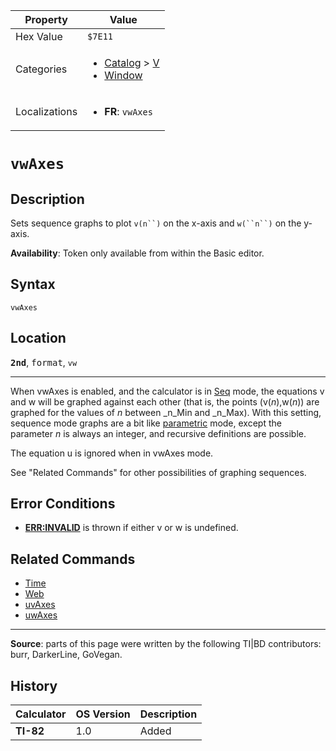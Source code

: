 | Property      | Value |
|---------------|-------|
| Hex Value     | `$7E11`|
| Categories    | <ul><li>[Catalog](<../categories/Catalog.md>) > [V](<../categories/Catalog.md#V>)</li><li>[Window](<../categories/Window.md>)</li></ul> |
| Localizations | <ul><li><b>FR</b>: `vwAxes`</li></ul> |

# `vwAxes`

## Description
Sets sequence graphs to plot `v(n``)` on the x-axis and `w(``n``)` on the y-axis.


<b>Availability</b>: Token only available from within the Basic editor.

## Syntax
`vwAxes`

## Location
<tt><kbd><b>2nd</b></kbd></tt>, <kbd>format</kbd>, `vw`
<hr>

When vwAxes is enabled, and the calculator is in [Seq](seq-mode) mode, the equations v and w will be graphed against each other (that is, the points (v(_n_),w(_n_)) are graphed for the values of _n_ between _n_Min and _n_Max). With this setting, sequence mode graphs are a bit like [parametric](param) mode, except the parameter _n_ is always an integer, and recursive definitions are possible.

The equation u is ignored when in vwAxes mode.

See "Related Commands" for other possibilities of graphing sequences.

## Error Conditions

*   **[ERR:INVALID](errors#invalid)** is thrown if either v or w is undefined.

## Related Commands

*   [Time](Time.md)
*   [Web](Web.md)
*   [uvAxes](uvAxes.md)
*   [uwAxes](uwAxes.md)

* * *

**Source**: parts of this page were written by the following TI|BD contributors: burr, DarkerLine, GoVegan.

## History
| Calculator | OS Version | Description |
|------------|------------|-------------|
| <b>TI-82</b> | 1.0 | Added |


